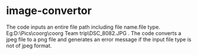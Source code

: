 # image-convertor
The code inputs an entire file path including file name.file type. Eg:D:\Pics\coorg\coorg Team trip\DSC_8082.JPG .
The code converts a jpeg file to a png file and generates an error message if the input file type is not of jpeg format.
